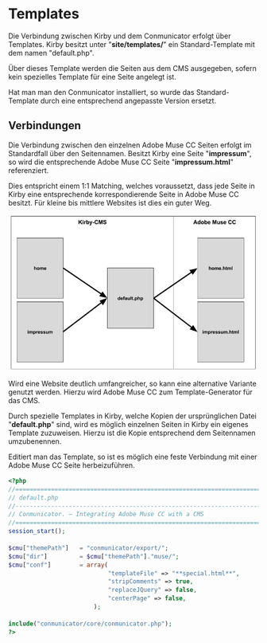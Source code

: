 # Templates
Die Verbindung zwischen Kirby und dem Conmunicator erfolgt über Templates. Kirby besitzt unter "**site/templates/**" ein Standard-Template mit dem namen "default.php".

Über dieses Template werden die Seiten aus dem CMS ausgegeben, sofern kein spezielles Template für eine Seite angelegt ist.

Hat man man den Conmunicator installiert, so wurde das Standard-Template durch eine entsprechend angepasste Version ersetzt.

## Verbindungen
Die Verbindung zwischen den einzelnen Adobe Muse CC Seiten erfolgt im Standardfall über den Seitennamen. Besitzt Kirby eine Seite "**impressum**", so wird die entsprechende Adobe Muse CC Seite "**impressum.html**" referenziert.

Dies entspricht einem 1:1 Matching, welches voraussetzt, dass jede Seite in Kirby eine entsprechende korrespondierende Seite in Adobe Muse CC besitzt. Für kleine bis mittlere Websites ist dies ein guter Weg.

![](../images/cmu/conmunicator_template_1_1.png)

Wird eine Website deutlich umfangreicher, so kann eine alternative Variante genutzt werden. Hierzu wird Adobe Muse CC zum Template-Generator für das CMS.

Durch spezielle Templates in Kirby, welche Kopien der ursprünglichen Datei "**default.php**" sind, wird es möglich einzelnen Seiten in Kirby ein eigenes Template zuzuweisen. Hierzu ist die Kopie entsprechend dem Seitennamen umzubenennen.

Editiert man das Template, so ist es möglich eine feste Verbindung mit einer Adobe Muse CC Seite herbeizuführen.

```php
<?php
//==================================================================================
// default.php
//----------------------------------------------------------------------------------
// Conmunicator. – Integrating Adobe Muse CC with a CMS
//==================================================================================
session_start();

$cmu["themePath"] 	= "conmunicator/export/";
$cmu["dir"] 		= $cmu["themePath"]."muse/";
$cmu["conf"] 		= array(
							"templateFile" => "**special.html**",
							"stripComments" => true,
							"replaceJQuery"	=> false,
							"centerPage" => false,
						);

include("conmunicator/core/conmunicator.php");
?>
````
